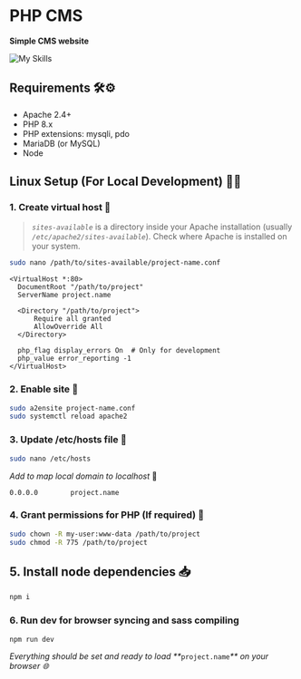 # PHP CMS

**Simple CMS website**

![My Skills](https://go-skill-icons.vercel.app/api/icons?i=apache,php,mariadb,nodejs,js,sass,gulp)

## Requirements 🛠️⚙️

- Apache 2.4+
- PHP 8.x
- PHP extensions: mysqli, pdo
- MariaDB (or MySQL)
- Node

## Linux Setup (For Local Development) 🐧🧰

### **1. Create virtual host** 📡

> _`sites-available`_ is a directory inside your Apache installation (usually _`/etc/apache2/sites-available`_). Check where Apache is installed on your system.

```sh
sudo nano /path/to/sites-available/project-name.conf
```

```apacheconf
<VirtualHost *:80>
  DocumentRoot "/path/to/project"
  ServerName project.name

  <Directory "/path/to/project">
      Require all granted
      AllowOverride All
  </Directory>

  php_flag display_errors On  # Only for development
  php_value error_reporting -1
</VirtualHost>
```

### **2. Enable site** 🔄

```sh
sudo a2ensite project-name.conf
sudo systemctl reload apache2
```

### **3. Update /etc/hosts file** 📝

```sh
sudo nano /etc/hosts
```

_Add to map local domain to localhost_ 🔗

```text
0.0.0.0        project.name
```

### **4. Grant permissions for PHP (If required)** 🪪

```sh
sudo chown -R my-user:www-data /path/to/project
sudo chmod -R 775 /path/to/project
```

## **5. Install node dependencies** 📥

```sh
npm i
```

### **6. Run dev for browser syncing and sass compiling**

```sh
npm run dev
```

_Everything should be set and ready to load \*\*_`project.name`_\*\* on your browser 🌐_

